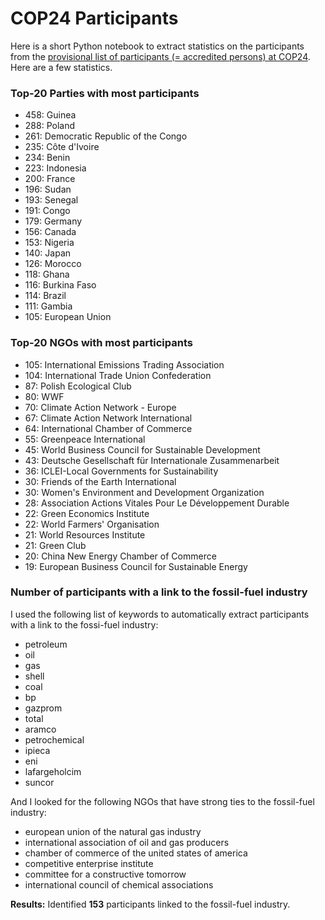 # COP24 Participants

Here is a short Python notebook to extract statistics on the participants from
the [provisional list of participants (= accredited persons) at
COP24](https://unfccc.int/sites/default/files/resource/PLOP.pdf). Here are
a few statistics.

### Top-20 Parties with most participants

- 458: Guinea
- 288: Poland
- 261: Democratic Republic of the Congo
- 235: Côte d'Ivoire
- 234: Benin
- 223: Indonesia
- 200: France
- 196: Sudan
- 193: Senegal
- 191: Congo
- 179: Germany
- 156: Canada
- 153: Nigeria
- 140: Japan
- 126: Morocco
- 118: Ghana
- 116: Burkina Faso
- 114: Brazil
- 111: Gambia
- 105: European Union

### Top-20 NGOs with most participants

- 105: International Emissions Trading Association
- 104: International Trade Union Confederation
-  87: Polish Ecological Club
-  80: WWF
-  70: Climate Action Network - Europe
-  67: Climate Action Network International
-  64: International Chamber of Commerce
-  55: Greenpeace International
-  45: World Business Council for Sustainable Development
-  43: Deutsche Gesellschaft für Internationale Zusammenarbeit
-  36: ICLEI-Local Governments for Sustainability
-  30: Friends of the Earth International
-  30: Women's Environment and Development Organization
-  28: Association Actions Vitales Pour Le Développement Durable
-  22: Green Economics Institute
-  22: World Farmers' Organisation
-  21: World Resources Institute
-  21: Green Club
-  20: China New Energy Chamber of Commerce
-  19: European Business Council for Sustainable Energy

### Number of participants with a link to the fossil-fuel industry

I used the following list of keywords to automatically extract participants
with a link to the fossi-fuel industry:

- petroleum
- oil
- gas
- shell
- coal
- bp
- gazprom
- total
- aramco
- petrochemical
- ipieca
- eni
- lafargeholcim
- suncor

And I looked for the following NGOs that have strong ties to the fossil-fuel
industry:

- european union of the natural gas industry
- international association of oil and gas producers
- chamber of commerce of the united states of america
- competitive enterprise institute
- committee for a constructive tomorrow
- international council of chemical associations

**Results:** Identified **153** participants linked to the fossil-fuel
industry.
